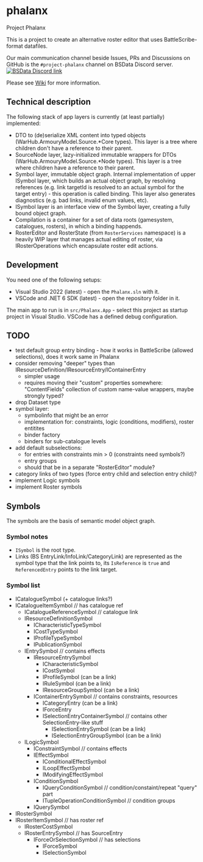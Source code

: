 # phalanx

Project Phalanx

This is a project to create an alternative roster editor that uses BattleScribe-format datafiles.

Our main communication channel beside Issues, PRs and Discussions on GitHub is the `#project-phalanx` channel on BSData Discord server.
[![BSData Discord link](https://img.shields.io/discord/558412685981777922?style=popout-square)](https://www.bsdata.net/discord)

Please see [Wiki](https://github.com/BSData/phalanx/wiki) for more information.

## Technical description

The following stack of app layers is currently (at least partially) implemented:
- DTO to (de)serialize XML content into typed objects (WarHub.ArmouryModel.Source.*Core types). This layer is a tree where children don't have a reference to their parent.
- SourceNode layer, lazy-initialized immutable wrappers for DTOs (WarHub.ArmouryModel.Source.*Node types). This layer is a tree where children have a reference to their parent.
- Symbol layer, immutable object graph. Internal implementation of upper ISymbol layer, which builds an actual object graph, by resolving references (e.g. link targetId is resolved to an actual symbol for the target entry) - this operation is called binding. This layer also generates diagnostics (e.g. bad links, invalid enum values, etc).
- ISymbol layer is an interface view of the Symbol layer, creating a fully bound object graph.
- Compilation is a container for a set of data roots (gamesystem, catalogues, rosters), in which a binding happends.
- RosterEditor and RosterState (from `RosterServices` namespace) is a heavily WIP layer that manages actual editing of roster, via IRosterOperations which encapsulate roster edit actions.

## Development

You need one of the following setups:

- Visual Studio 2022 (latest) - open the `Phalanx.sln` with it.
- VSCode and .NET 6 SDK (latest) - open the repository folder in it.

The main app to run is in `src/Phalanx.App` - select this project as startup project in Visual Studio. VSCode has a defined debug configuration.

## TODO

- test default group entry binding - how it works in BattleScribe (allowed selections), does it work same in Phalanx
- consider removing "deeper" types than IResourceDefinition/IResourceEntry/IContainerEntry
  - simpler usage
  - requires moving their "custom" properties somewhere: "ContentFields" collection of custom name-value wrappers, maybe strongly typed?
- drop Dataset type
- symbol layer:
  - symbolinfo that might be an error
  - implementation for: constraints, logic (conditions, modifiers), roster entitites
  - binder factory
  - binders for sub-catalogue levels
- add default subselections:
  - for entries with constraints min > 0 (constraints need symbols?)
  - entry groups
  - should that be in a separate "RosterEditor" module?
- category links of two types (force entry child and selection entry child)?
- implement Logic symbols
- implement Roster symbols

## Symbols

The symbols are the basis of semantic model object graph.

### Symbol notes

- `ISymbol` is the root type.
- Links (BS EntryLink/InfoLink/CategoryLink) are represented as the symbol type
that the link points to, its `IsReference` is `true` and `ReferencedEntry` points
to the link target.

### Symbol list

- ICatalogueSymbol (+ catalogue links?)
- ICatalogueItemSymbol // has catalogue ref
  - ICatalogueReferenceSymbol // catalogue link
  - IResourceDefinitionSymbol
    - ICharacteristicTypeSymbol
    - ICostTypeSymbol
    - IProfileTypeSymbol
    - IPublicationSymbol
  - IEntrySymbol // contains effects
    - IResourceEntrySymbol
      - ICharacteristicSymbol
      - ICostSymbol
      - IProfileSymbol (can be a link)
      - IRuleSymbol (can be a link)
      - IResourceGroupSymbol (can be a link)
    - IContainerEntrySymbol // contains constraints, resources
      - ICategoryEntry (can be a link)
      - IForceEntry
      - ISelectionEntryContainerSymbol // contains other SelectionEntry-like stuff
        - ISelectionEntrySymbol (can be a link)
        - ISelectionEntryGroupSymbol (can be a link)
  - ILogicSymbol
    - IConstraintSymbol // contains effects
    - IEffectSymbol
      - IConditionalEffectSymbol
      - ILoopEffectSymbol
      - IModifyingEffectSymbol
    - IConditionSymbol
      - IQueryConditionSymbol // condition/constaint/repeat "query" part
      - ITupleOperationConditionSymbol // condition groups
    - IQuerySymbol
- IRosterSymbol
- IRosterItemSymbol // has roster ref
  - IRosterCostSymbol
  - IRosterEntrySymbol // has SourceEntry
    - IForceOrSelectionSymbol // has selections
      - IForceSymbol
      - ISelectionSymbol
